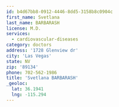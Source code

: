 ```yaml
---
id: b4d67bb8-0912-4446-8dd5-3158b8c0904c
first_name: Svetlana
last_name: BARBARASH
license: M.D.
services:
  - cardiovascular-diseases
category: doctors
address: '1728 Glenview dr'
city: 'Las Vegas'
state: NV
zip: '89134'
phone: 702-562-1986
title: 'Svetlana BARBARASH'
_geoloc:
  lat: 36.1941
  lng: -115.294
---
```

